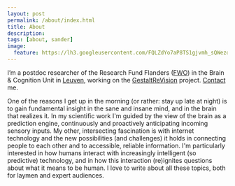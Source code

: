 ```yaml
---
layout: post
permalink: /about/index.html
title: About
description:
tags: [about, sander]
image:
  feature: https://lh3.googleusercontent.com/FQLZdYo7aP8TS1gjvmh_sQWezdEXI1f58GWykd0UacXYkfNqyyozXc4H_05fMJOmG1ptEnBWdM0QvWGF5rDOKXxjSol5cIfJgRSu8_XcXlCOS056GOwGabqY3_t7Pt11luBd5c6RJde3XesyPqsEOlgQy-JOISXb7z-yzqG2VThSCcyetPQWSpUktcu_B810z6rLQNiFflLqjWaeN9OIumZGYKDlJbOPIZbboKPv0mFihNfoPGFN_8GZ-wmkrFyoX-72f5l6q_FYFz0_49IuJO0OTDELt_umCNOJmgEuI88_Sq0wRe2uD2iu9pDOQJfUCOey0w9guH5cfFuaVwledjSMNeFdQ1LSqLtxSDnNR-1q4tYDT_osY9r7YcrHxzXSSL4xoRjgv_kYFEQlhPHPDIlmE_BL0MEZRl35Fswd2az4Q74yGmT_YoDVVxu5SCvVhNNMgVWwK9VBA5xenn1neESjwKdgSz5UP1hXGPCKMRzFJrrCxArHO7wauimc_gcjKXYTFxHvxBk0zyYitIOpX5BG=w2048-h1536-no
---
```


I’m a postdoc researcher of the Research Fund Flanders ([FWO](http://www.fwo.be)) in the Brain & Cognition Unit in [Leuven](http://maps.google.be/maps?q=Tiensestraat%20102,%203000%20Leuven&amp;hl=nl&amp;sll=50.877571,4.704328&amp;sspn=0.362637,0.617294&amp;vpsrc=0&amp;gl=be&amp;z=16), working on the [GestaltReVision](http://www.gestaltrevision.be) project. [Contact](mailto:sandervandecruys@gmail.com) me.

One of the reasons I get up in the morning (or rather: stay up late at night) is to gain fundamental insight in the sane and insane mind, and in the brain that realizes it. In my scientific work I'm guided by the view of the brain as a prediction engine, continuously and proactively anticipating incoming sensory inputs. My other, intersecting fascination is with internet technology and the new possibilities (and challenges) it holds in connecting people to each other and to accessible, reliable information. I'm particularly interested in how humans interact with increasingly intelligent (so predictive) technology, and in how this interaction (re)ignites questions about what it means to be human. I love to write about all these topics, both for laymen and expert audiences.
